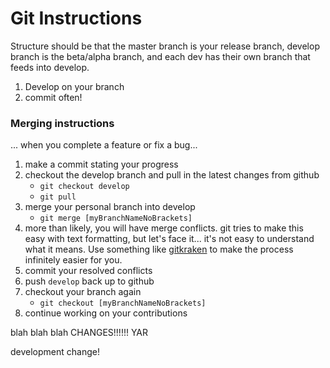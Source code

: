 # Git Instructions

Structure should be that the master branch is your release branch, develop branch is the beta/alpha branch, and each dev has their own branch that feeds into develop.

1. Develop on your branch
1. commit often!

### Merging instructions

... when you complete a feature or fix a bug...

1. make a commit stating your progress
1. checkout the develop branch and pull in the latest changes from github
	* `git checkout develop`
	* `git pull`
1. merge your personal branch into develop
	* `git merge [myBranchNameNoBrackets]`
1. more than likely, you will have merge conflicts. git tries to make this easy with text formatting, but let's face it... it's not easy to understand what it means. Use something like [gitkraken](https://www.gitkraken.com) to make the process infinitely easier for you.
1. commit your resolved conflicts
1. push `develop` back up to github
1. checkout your branch again
	* `git checkout [myBranchNameNoBrackets]`
1. continue working on your contributions


blah blah blah CHANGES!!!!!!
YAR

development change!